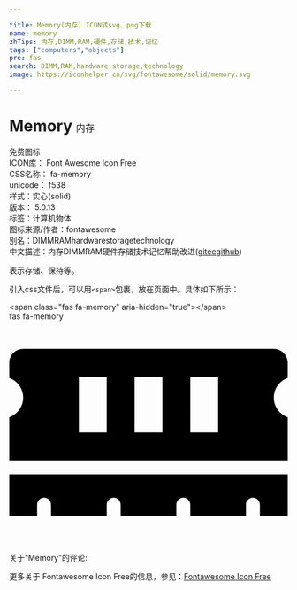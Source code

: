 ```yaml
---

title: Memory(内存) ICON转svg、png下载
name: memory
zhTips: 内存,DIMM,RAM,硬件,存储,技术,记忆
tags: ["computers","objects"]
pre: fas
search: DIMM,RAM,hardware,storage,technology
image: https://iconhelper.cn/svg/fontawesome/solid/memory.svg

---
```


# Memory  <small style="font-size: 60%;font-weight: 100">内存</small>


<div class="detail-page">
<p>
<span><span class="badge-success badge">免费图标</span> </span>
<br/>
<span>
ICON库：
<span class="badge-secondary badge">Font Awesome Icon Free</span> 
</span>
<br/>
<span>
CSS名称：
<span class="badge-secondary badge">fa-memory</span> 
</span>
<br/>
<span>
unicode：
<span class="badge-secondary badge">f538</span> 
<copy-btn content='f538' btn-title=""></copy-btn>
<copy-btn :content='String.fromCodePoint(parseInt("f538", 16))' btn-title="复制U"></copy-btn>
</span><br/><span>样式：<span class="badge-light badge">实心(solid)</span></span>
<br/>
<span>
版本：
<span class="badge-secondary badge">5.0.13</span> 
</span><br/><span>标签：<span class="badge-light badge"><router-link to="/tags/computers.html">计算机</router-link></span><span class="badge-light badge"><router-link to="/tags/objects.html">物体</router-link></span></span>
<br/>
<span>图标来源/作者：<span class="badge-light badge">fontawesome</span></span> 
<br/>
<span>别名：<span class="badge-light badge">DIMM</span><span class="badge-light badge">RAM</span><span class="badge-light badge">hardware</span><span class="badge-light badge">storage</span><span class="badge-light badge">technology</span></span><br/><span class="zh-detail">中文描述：<span class="badge-primary badge">内存</span><span class="badge-primary badge">DIMM</span><span class="badge-primary badge">RAM</span><span class="badge-primary badge">硬件</span><span class="badge-primary badge">存储</span><span class="badge-primary badge">技术</span><span class="badge-primary badge">记忆</span><span class="help-link"><span>帮助改进</span>(<a href="https://gitee.com/liuwave/icon-helper/edit/master/json/fontawesome/solid/memory.json" target="_blank" rel="noopener noreferrer">gitee</a><a href="https://github.com/liuwave/icon-helper/edit/master/json/fontawesome/solid/memory.json" target="_blank" rel="noopener noreferrer">github</a></span>)</span><br/>
</p>
</div><div class="description description alert alert-light">表示存储、保持等。</div>
<div class="alert alert-dark">
  <i class="fas fa-memory fa-xs"></i>
  <i class="fas fa-memory fa-sm"></i>
  <i class="fas fa-memory fa-lg"></i>
  <i class="fas fa-memory fa-2x"></i>
  <i class="fas fa-memory fa-3x"></i>
  <i class="fas fa-memory fa-5x"></i>
  <i class="fas fa-memory fa-7x"></i>
</div>
<div>
  <p>引入css文件后，可以用<code>&lt;span&gt;</code>包裹，放在页面中。具体如下所示：    
  </p>
  <div class="alert alert-primary" style="font-size: 14px">
    &lt;span class="fas fa-memory" aria-hidden="true"&gt;&lt;/span&gt;
    <copy-btn content='<span class="fas fa-memory" aria-hidden="true"></span>'></copy-btn>
  </div>
  <div class="alert alert-secondary">
    <i class="fas fa-memory"
    style="font-size: 24px"
    aria-hidden="true"></i> fas fa-memory
    <copy-btn content="fas fa-memory" btn-title="复制图标名称"></copy-btn>
  </div>
</div>
<div id="svg" class="svg-wrap">
<svg xmlns="http://www.w3.org/2000/svg" viewBox="0 0 640 512"><path d="M640 130.94V96c0-17.67-14.33-32-32-32H32C14.33 64 0 78.33 0 96v34.94c18.6 6.61 32 24.19 32 45.06s-13.4 38.45-32 45.06V320h640v-98.94c-18.6-6.61-32-24.19-32-45.06s13.4-38.45 32-45.06zM224 256h-64V128h64v128zm128 0h-64V128h64v128zm128 0h-64V128h64v128zM0 448h64v-26.67c0-8.84 7.16-16 16-16s16 7.16 16 16V448h128v-26.67c0-8.84 7.16-16 16-16s16 7.16 16 16V448h128v-26.67c0-8.84 7.16-16 16-16s16 7.16 16 16V448h128v-26.67c0-8.84 7.16-16 16-16s16 7.16 16 16V448h64v-96H0v96z"/></svg>
</div>
<detail full-name='fa-memory'></detail>
<div>
<p>关于“Memory”的评论:</p>
</div>
<Vssue title="关于“Memory”的评论" ></Vssue>    
<div><p>更多关于  Fontawesome Icon Free的信息，参见：<a target="_blank" href="https://iconhelper.cn/fontawesome.html">Fontawesome Icon Free</a>
</p></div>
